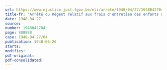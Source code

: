 ```yaml
---
url: https://www.ejustice.just.fgov.be/eli/arrete/1948/04/27/1948042704/justel
title-fr: "Arrêté du Régent relatif aux frais d'entretien des enfants de parents internés ou détenus pour incivisme"
date: 1948-04-27
source:
number: 1948042704
page: 888888
case: 1948-04-27/04
publication: 1948-06-26
starts:
modifies:
pdf-original:
pdf-consolidated:
---
```


